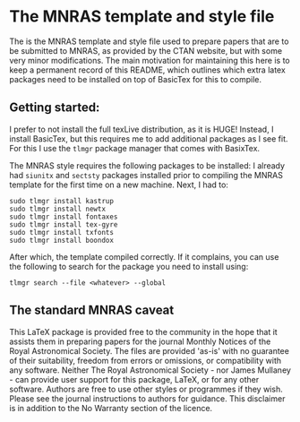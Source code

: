 # The MNRAS template and style file

The is the MNRAS template and style file used to prepare papers that are to be submitted to MNRAS, as provided by the CTAN website, but with some very minor modifications. The main motivation for maintaining this here is to keep a permanent record of this README, which outlines which extra latex packages need to be installed on top of BasicTex for this to compile.

## Getting started:

I prefer to not install the full texLive distribution, as it is HUGE! Instead, I install BasicTex, but this requires me to add additional packages as I see fit. For this I use the `tlmgr` package manager that comes with BasixTex.

The MNRAS style requires the following packages to be installed:
I already had `siunitx` and  `sectsty` packages installed prior to compiling the MNRAS template for the first time on a new machine. Next, I had to:
```
sudo tlmgr install kastrup
sudo tlmgr install newtx
sudo tlmgr install fontaxes
sudo tlmgr install tex-gyre
sudo tlmgr install txfonts
sudo tlmgr install boondox
```

After which, the template compiled correctly. If it complains, you can use the following to search for the package you need to install using:
```
tlmgr search --file <whatever> --global 
```

## The standard MNRAS caveat

This LaTeX package is provided free to the community in the hope that it
assists them in preparing papers for the journal Monthly Notices of the
Royal Astronomical Society.
The files are provided 'as-is' with no guarantee of their suitability,
freedom from errors or omissions, or compatibility with any software.
Neither The Royal Astronomical Society - nor James Mullaney - can provide user support for this package,
LaTeX, or for any other software.
Authors are free to use other styles or programmes if they wish.
Please see the journal instructions to authors for guidance.
This disclaimer is in addition to the No Warranty section of the licence.